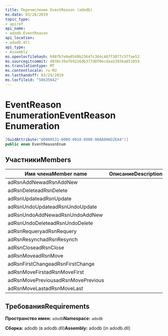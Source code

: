 ```yaml
---
title: Перечисление EventReason (adodb)
ms.date: 03/28/2019
topic_type:
- apiref
api_name:
- adodb.EventReason
api_location:
- adodb.dll
api_type:
- Assembly
ms.openlocfilehash: 698fb7e0e0549b23647c364c467f3077c57fae52
ms.sourcegitcommit: d938c39afb9216db377d0f0ecdaa53936a851059
ms.translationtype: MT
ms.contentlocale: ru-RU
ms.lasthandoff: 03/29/2019
ms.locfileid: "58635642"
---
```

# <a name="eventreason-enumeration"></a><span data-ttu-id="a3d25-102">EventReason Enumeration</span><span class="sxs-lookup"><span data-stu-id="a3d25-102">EventReason Enumeration</span></span>

```csharp
[GuidAttribute("00000531-0000-0010-8000-00AA006D2EA4")]
public enum EventReasonEnum
```
## <a name="members"></a><span data-ttu-id="a3d25-103">Участники</span><span class="sxs-lookup"><span data-stu-id="a3d25-103">Members</span></span>

| <span data-ttu-id="a3d25-104">Имя члена</span><span class="sxs-lookup"><span data-stu-id="a3d25-104">Member name</span></span>  | <span data-ttu-id="a3d25-105">Описание</span><span class="sxs-lookup"><span data-stu-id="a3d25-105">Description</span></span>  |
|---|---|
|<span data-ttu-id="a3d25-106">adRsnAddNew</span><span class="sxs-lookup"><span data-stu-id="a3d25-106">adRsnAddNew</span></span>  |   |
|<span data-ttu-id="a3d25-107">adRsnDelete</span><span class="sxs-lookup"><span data-stu-id="a3d25-107">adRsnDelete</span></span>  |   |
|<span data-ttu-id="a3d25-108">adRsnUpdate</span><span class="sxs-lookup"><span data-stu-id="a3d25-108">adRsnUpdate</span></span>  |   |
|<span data-ttu-id="a3d25-109">adRsnUndoUpdate</span><span class="sxs-lookup"><span data-stu-id="a3d25-109">adRsnUndoUpdate</span></span>  |   |
|<span data-ttu-id="a3d25-110">adRsnUndoAddNew</span><span class="sxs-lookup"><span data-stu-id="a3d25-110">adRsnUndoAddNew</span></span>  |   |
|<span data-ttu-id="a3d25-111">adRsnUndoDelete</span><span class="sxs-lookup"><span data-stu-id="a3d25-111">adRsnUndoDelete</span></span>  |   |
|<span data-ttu-id="a3d25-112">adRsnRequery</span><span class="sxs-lookup"><span data-stu-id="a3d25-112">adRsnRequery</span></span>  |   |
|<span data-ttu-id="a3d25-113">adRsnResynch</span><span class="sxs-lookup"><span data-stu-id="a3d25-113">adRsnResynch</span></span>  |   |
| <span data-ttu-id="a3d25-114">adRsnClose</span><span class="sxs-lookup"><span data-stu-id="a3d25-114">adRsnClose</span></span>  |   |
| <span data-ttu-id="a3d25-115">adRsnMove</span><span class="sxs-lookup"><span data-stu-id="a3d25-115">adRsnMove</span></span>  |   |
| <span data-ttu-id="a3d25-116">adRsnFirstChange</span><span class="sxs-lookup"><span data-stu-id="a3d25-116">adRsnFirstChange</span></span>  |   |
| <span data-ttu-id="a3d25-117">adRsnMoveFirst</span><span class="sxs-lookup"><span data-stu-id="a3d25-117">adRsnMoveFirst</span></span>  |   |
| <span data-ttu-id="a3d25-118">adRsnMovePrevious</span><span class="sxs-lookup"><span data-stu-id="a3d25-118">adRsnMovePrevious</span></span>  |   |
| <span data-ttu-id="a3d25-119">adRsnMoveLast</span><span class="sxs-lookup"><span data-stu-id="a3d25-119">adRsnMoveLast</span></span>  |   |

## <a name="requirements"></a><span data-ttu-id="a3d25-120">Требования</span><span class="sxs-lookup"><span data-stu-id="a3d25-120">Requirements</span></span>

<span data-ttu-id="a3d25-121">**Пространство имен:** `adodb`</span><span class="sxs-lookup"><span data-stu-id="a3d25-121">**Namespace:** `adodb`</span></span>

<span data-ttu-id="a3d25-122">**Сборка:** adodb (в adodb.dll)</span><span class="sxs-lookup"><span data-stu-id="a3d25-122">**Assembly:** adodb (in adodb.dll)</span></span>
